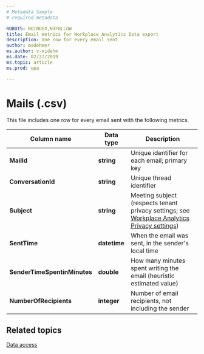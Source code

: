 ```yaml
---
# Metadata Sample
# required metadata

ROBOTS: NOINDEX,NOFOLLOW
title: Email metrics for Workplace Analytics Data export
description: One row for every email sent
author: madehmer
ms.author: v-midehm
ms.date: 02/27/2019
ms.topic: article
ms.prod: wpa

---
```


# Mails (.csv)

This file includes one row for every email sent with the following metrics.
  
|Column name|Data type|Description|
|-----------------|---------------|-----------------|
|**MailId**|**string**|Unique identifier for each email; primary key|
|**ConversationId**|**string**|Unique thread identifier|
|**Subject**|**string**|Meeting subject (respects tenant privacy settings; see [Workplace Analytics Privacy settings](../use/settings.md#privacy-settings))|
|**SentTime**|**datetime**|When the email was sent, in the sender's local time|
|**SenderTimeSpentinMinutes**|**double**|How many minutes spent writing the email (heuristic estimated value)|
|**NumberOfRecipients**|**integer**|Number of email recipients, not including the sender|
  
## Related topics

[Data access](./data-access.md)